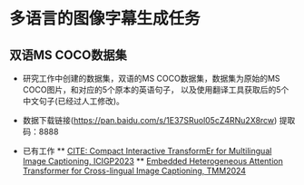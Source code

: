 
# 多语言的图像字幕生成任务

## 双语MS COCO数据集

* 研究工作中创建的数据集，双语的MS COCO数据集，数据集为原始的MS COCO图片，和对应的5个原本的英语句子， 以及使用翻译工具获取后的5个中文句子(已经过人工修改)。

* 数据下载链接(https://pan.baidu.com/s/1E37SRuol05cZ4RNu2X8rcw) 
提取码：8888

* 已有工作
 ** [CITE: Compact Interactive TransformEr for Multilingual Image Captioning, ICIGP2023](https://dl.acm.org/doi/abs/10.1145/3582649.3582658)
 ** [Embedded Heterogeneous Attention Transformer for Cross-lingual Image Captioning, TMM2024](https://ieeexplore.ieee.org/abstract/document/10490218)
  
